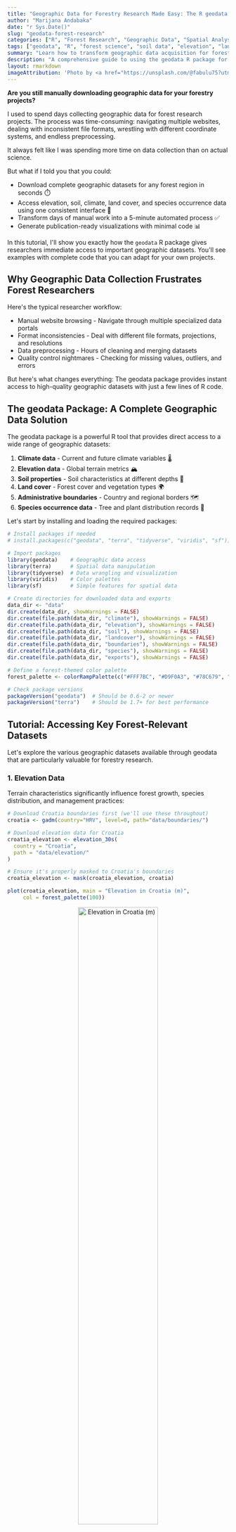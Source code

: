 ```yaml
---
title: "Geographic Data for Forestry Research Made Easy: The R geodata Package"
author: "Marijana Andabaka"
date: "r Sys.Date()"
slug: "geodata-forest-research"
categories: ["R", "Forest Research", "Geographic Data", "Spatial Analysis"]
tags: ["geodata", "R", "forest science", "soil data", "elevation", "land cover", "climate data", "species occurrence", "GBIF", "WorldClim", "spatial analysis", "GIS"]
summary: "Learn how to transform geographic data acquisition for forest research using the geodata R package - access elevation, soil, climate, land cover and species occurrence datasets in minutes instead of days."
description: "A comprehensive guide to using the geodata R package for forestry research. This tutorial covers streamlined access to global geographic datasets, practical code examples for extracting forest-relevant variables, and techniques for creating comprehensive site profiles for forest management and research."
layout: rmarkdown
imageAttribution: 'Photo by <a href="https://unsplash.com/@fabulu75?utm_content=creditCopyText&utm_medium=referral&utm_source=unsplash" target="_blank">Fabrice Villard</a>'
---
```


      



**Are you still manually downloading geographic data for your forestry projects?**

I used to spend days collecting geographic data for forest research projects. The process was time-consuming: navigating multiple websites, dealing with inconsistent file formats, wrestling with different coordinate systems, and endless preprocessing.

It always felt like I was spending more time on data collection than on actual science.

But what if I told you that you could:

* Download complete geographic datasets for any forest region in seconds ⏱️
* Access elevation, soil, climate, land cover, and species occurrence data using one consistent interface 🌲
* Transform days of manual work into a 5-minute automated process ✅
* Generate publication-ready visualizations with minimal code 📊

In this tutorial, I'll show you exactly how the `geodata` R package gives researchers immediate access to important geographic datasets. You'll see examples with complete code that you can adapt for your own projects.

## Why Geographic Data Collection Frustrates Forest Researchers

Here's the typical researcher workflow:

- Manual website browsing - Navigate through multiple specialized data portals
- Format inconsistencies - Deal with different file formats, projections, and resolutions
- Data preprocessing - Hours of cleaning and merging datasets
- Quality control nightmares - Checking for missing values, outliers, and errors

But here's what changes everything: The geodata package provides instant access to high-quality geographic datasets with just a few lines of R code.

## The geodata Package: A Complete Geographic Data Solution

The geodata package is a powerful R tool that provides direct access to a wide range of geographic datasets:

1. **Climate data** - Current and future climate variables 🌡️
2. **Elevation data** - Global terrain metrics 🏔️
3. **Soil properties** - Soil characteristics at different depths 🌱
4. **Land cover** - Forest cover and vegetation types 🌍
5. **Administrative boundaries** - Country and regional borders 🗺️
6. **Species occurrence data** - Tree and plant distribution records 🌳

Let's start by installing and loading the required packages:


``` r
# Install packages if needed
# install.packages(c("geodata", "terra", "tidyverse", "viridis", "sf"))

# Import packages
library(geodata)    # Geographic data access
library(terra)      # Spatial data manipulation
library(tidyverse)  # Data wrangling and visualization
library(viridis)    # Color palettes
library(sf)         # Simple features for spatial data

# Create directories for downloaded data and exports
data_dir <- "data"
dir.create(data_dir, showWarnings = FALSE)
dir.create(file.path(data_dir, "climate"), showWarnings = FALSE)
dir.create(file.path(data_dir, "elevation"), showWarnings = FALSE)
dir.create(file.path(data_dir, "soil"), showWarnings = FALSE)
dir.create(file.path(data_dir, "landcover"), showWarnings = FALSE)
dir.create(file.path(data_dir, "boundaries"), showWarnings = FALSE)
dir.create(file.path(data_dir, "species"), showWarnings = FALSE)
dir.create(file.path(data_dir, "exports"), showWarnings = FALSE)

# Define a forest-themed color palette
forest_palette <- colorRampPalette(c("#FFF7BC", "#D9F0A3", "#78C679", "#31A354", "#006837"))

# Check package versions
packageVersion("geodata")  # Should be 0.6-2 or newer
packageVersion("terra")    # Should be 1.7+ for best performance
```

## Tutorial: Accessing Key Forest-Relevant Datasets

Let's explore the various geographic datasets available through geodata that are particularly valuable for forestry research.

### 1. Elevation Data

Terrain characteristics significantly influence forest growth, species distribution, and management practices:


``` r
# Download Croatia boundaries first (we'll use these throughout)
croatia <- gadm(country="HRV", level=0, path="data/boundaries/")

# Download elevation data for Croatia
croatia_elevation <- elevation_30s(
  country = "Croatia", 
  path = "data/elevation/"
)

# Ensure it's properly masked to Croatia's boundaries
croatia_elevation <- mask(croatia_elevation, croatia)

plot(croatia_elevation, main = "Elevation in Croatia (m)",
     col = forest_palette(100))

```

<div class="figure" style="text-align: center">
<img src="images/elevation.png" alt="Elevation in Croatia (m)" width="60%" />
<p class="caption"><span id="fig:unnamed-chunk-1"></span>Figure 1: Elevation in Croatia (m)</p>
</div>


### 2. Soil Properties

Soil characteristics are crucial for understanding forest productivity and species distribution:


``` r
# Download global soil pH data (0-5cm depth)
soil_ph <- soil_world(
  var = "phh2o",  # pH in H2O
  depth = 5,      # 0-5cm depth
  path = "data/soil/"
)

# Proper cropping and masking to Croatia
croatia_soil_ph <- crop(soil_ph, ext(croatia))
croatia_soil_ph <- mask(croatia_soil_ph, croatia)

plot(croatia_soil_ph, main = "Soil pH (0-5cm depth)", 
     col = forest_palette(100))
```

<div class="figure" style="text-align: center">
<img src="images/croatia_soil_ph.png" alt="Soil pH (0-5cm depth)" width="60%" />
<p class="caption"><span id="fig:unnamed-chunk-2"></span>Figure 2: Soil pH (0-5cm depth)</p>
</div>

Other valuable soil variables include:
- `"clay"` - Clay content (%)
- `"silt"` - Silt content (%)
- `"sand"` - Sand content (%)
- `"soc"` - Soil organic carbon (g/kg)
- `"bdod"` - Bulk density (kg/m³)

And multiple depth options:
- `depth = 5` (0-5cm)
- `depth = 15` (5-15cm)
- `depth = 30` (15-30cm)
- `depth = 60` (30-60cm)
- `depth = 100` (60-100cm)
- `depth = 200` (100-200cm)


The `geodata` package provides access to global Soil Organic Carbon (SOC) data through its `soil_world()` function, which retrieves standardized measurements from the SoilGrids database. SOC values, expressed in g/kg, represent carbon stored in soil organic matter at various depths, with the topsoil (0-5cm) typically showing the highest concentrations. 

Let's also look at SOC, an important indicator of soil fertility:


``` r
# Download and process soil organic carbon (SOC) data
soil_soc <- soil_world(
  var = "soc",      # Soil Organic Carbon
  depth = 5,        # 0-5cm depth
  path = "data/soil/"
)

# Proper cropping and masking to Croatia
croatia_soil_soc <- crop(soil_soc, ext(croatia))
croatia_soil_soc <- mask(croatia_soil_soc, croatia)

plot(croatia_soil_soc, 
     main = "Soil Organic Carbon (0-5cm depth, g/kg)", 
     col = forest_palette(100))

```

<div class="figure" style="text-align: center">
<img src="images/croatia_soil_soc.png" alt="Soil Organic Carbon (0-5cm depth, g/kg)" width="60%" />
<p class="caption"><span id="fig:unnamed-chunk-3"></span>Figure 3: Soil Organic Carbon (0-5cm depth, g/kg)</p>
</div>


### 3. Land Cover Data

Forest cover and land use are essential for forestry research:


``` r
# Download tree cover data
tree_cover <- landcover(
  var = "trees",  # Tree cover percentage
  year = 2020,    
  path = "data/landcover/"
)

# Proper cropping and masking to Croatia
croatia_trees <- crop(tree_cover, ext(croatia))
croatia_trees <- mask(croatia_trees, croatia)

# Convert to percentages for better visualization (data comes as 0-1)
croatia_trees_pct <- croatia_trees * 100

plot(croatia_trees_pct, main = "Tree Cover % (2020)",
     col = forest_palette(100),
     breaks = c(0, 20, 40, 60, 80, 100),
     lab.breaks = c("0%", "20%", "40%", "60%", "80%", "100%"))

```

<div class="figure" style="text-align: center">
<img src="images/croatia_trees.png" alt="Tree Cover % (2020)" width="60%" />
<p class="caption"><span id="fig:unnamed-chunk-4"></span>Figure 4: Tree Cover % (2020)</p>
</div>

Other landcover variables include:
- `"crops"` - Cropland percentage
- `"urban"` - Urban/built-up percentage
- `"grass"` - Grassland percentage
- `"shrub"` - Shrubland percentage
- `"wetland"` - Wetland percentage
- `"water"` - Water percentage

### 4. Bioclimatic Variables

The 19 bioclimatic variables represent climate factors particularly relevant to biological species:


``` r
# Download bioclimatic variables for Croatia
croatia_bioclim <- worldclim_country(
  country = "Croatia",
  var = "bio",
  res = 30,  # 30 arc-seconds (~1km resolution)
  path = "data/climate/"
)

# Ensure proper masking to Croatia boundaries
croatia_bioclim <- mask(croatia_bioclim, croatia)

# Examine the data structure
croatia_bioclim

```

These bioclimatic variables represent annual trends, seasonality, and extreme conditions - all key factors in understanding forest ecology and species distributions. For the complete description of all 19 bioclimatic variables, see the [WorldClim documentation](https://www.worldclim.org/data/bioclim.html).

Let's focus on a few key variables:


``` r
# Extract forest-relevant variables
forest_vars <- c(
  "wc2.1_30s_bio_1",   # Annual Mean Temperature
  "wc2.1_30s_bio_12"   # Annual Precipitation
)

croatia_forest_climate <- croatia_bioclim[[forest_vars]]

# Rename for clarity
names(croatia_forest_climate) <- c(
  "Annual_Temp", 
  "Annual_Precip"
)

plot(croatia_forest_climate, 
     col = forest_palette(100))
```

<div class="figure" style="text-align: center">
<img src="images/croatia_temp.png" alt="Annual Mean Temperature in Croatia" width="60%" />
<p class="caption"><span id="fig:unnamed-chunk-5"></span>Figure 5: Annual Mean Temperature in Croatia</p>
</div>

<div class="figure" style="text-align: center">
<img src="images/croatia_precip.png" alt="Annual Precipitation in Croatia (mm)" width="60%" />
<p class="caption"><span id="fig:unnamed-chunk-6"></span>Figure 6: Annual Precipitation in Croatia (mm)</p>
</div>

### 5. Species Occurrence Data

For biodiversity and species distribution studies, `geodata` provides direct access to GBIF (Global Biodiversity Information Facility) data:


``` r
# Check the number of records first (without downloading)
sp_occurrence("Quercus", "robur", download=FALSE)
# Output will show how many records exist (often > 1,000,000 for common species)

# Use geographic extent parameter to limit the search area
oak_region <- sp_occurrence(
  genus = "Quercus",
  species = "robur",
  ext = c(13, 20, 42, 47),  
  geo = TRUE,
  removeZeros = TRUE,
  path = "data/species/"
)

# Create spatial points from species occurrences
oak_points <- vect(oak_region[, c("lon", "lat")], 
                   crs=crs(croatia))

# Crop to Croatia borders
oak_croatia <- oak_region[terra::relate(oak_points, croatia, "intersects"), ]

# Create a map of the occurrence points
plot(croatia, col="lightyellow", main="Quercus robur occurrences in Croatia")
points(oak_croatia$lon, oak_croatia$lat, col="darkgreen", pch=19, cex=0.8)

```

**Important tip:** When working with species occurrence data, always check the count first with `download=FALSE` to avoid errors with very common species. GBIF has a 100,000 record limit per request.

<div class="figure" style="text-align: center">
<img src="images/oak_occurrences.png" alt="Quercus robur occurrences in Croatia" width="60%" />
<p class="caption"><span id="fig:unnamed-chunk-7"></span>Figure 7: Quercus robur occurrences in Croatia</p>
</div>

The species occurrence functionality allows you to:
- Download data for specific species or entire genera
- Filter records with geographic coordinates
- Limit searches by geographic extent
- Crop results to specific country boundaries
- Access metadata like collection date and basis of record


### 6. Administrative Boundaries

Administrative boundaries are useful for forest management and planning:


``` r
# Download country boundaries at administrative level 1 (regions/provinces)
croatia_regions <- gadm(
  country = "HRV",  # ISO3 code for Croatia
  level = 1,        # Level 1 = regions/provinces
  path = "data/boundaries/"
)

plot(croatia_regions, main = "Administrative Regions of Croatia", col = forest_palette(100))

```

<div class="figure" style="text-align: center">
<img src="images/croatia_regions.png" alt="Administrative Regions of Croatia" width="60%" />
<p class="caption"><span id="fig:unnamed-chunk-8"></span>Figure 8: Administrative Regions of Croatia</p>
</div>

## BONUS: Forest Site Characterization in Croatia

Now let's combine multiple datasets to create a comprehensive geographic profile for a specific forest site:


``` r
# Define a forest location of interest
forest_loc <- c(16.2, 45.5)  

# Let's create extract function to extract values from rasters
extract_point_data <- function(raster, location) {
   
     point <- terra::vect(matrix(location, ncol=2), type="points", 
                         crs=terra::crs(raster))
    
    result <- terra::extract(raster, point)
    
    if(length(result) > 0 && nrow(result) > 0) {
        return(as.numeric(result[1, -1])) # Preskoči ID stupac
    }
    
    return(NA)
}

# Extract data for site using the datasets we've already downloaded
# 1. Elevation 
site_elevation <- extract_point_data(croatia_elevation, forest_loc)

# 2. Soil properties 
site_soil_ph <- extract_point_data(soil_ph, forest_loc)
site_soil_soc <- extract_point_data(soil_soc, forest_loc)

# 3. Tree cover 
site_tree_cover <- extract_point_data(tree_cover, forest_loc)

# 4. Bioclimatic variables 
bio1 <- extract_point_data(croatia_bioclim[[1]], forest_loc) 
bio12 <- extract_point_data(croatia_bioclim[[12]], forest_loc)    

# Create a summary tibble
site_profile <- tibble(
    Site_Name = "Forest Stand 1",
    Longitude = forest_loc[1],
    Latitude = forest_loc[2],
    Elevation_m = site_elevation,
    Soil_pH = site_soil_ph,
    Soil_Organic_Carbon_g_kg = site_soil_soc,
    Tree_Cover_Pct = site_tree_cover * 100, # Convert to percent
    Annual_Mean_Temp_C = bio1,
    Annual_Precipitation_mm = bio12
)

# Display the site profile
site_profile
```




This forest stand represents a typical continental woodland in Croatia's lowland Pannonian region (97m elevation). With moderately acidic soil (pH 5.90) optimal for oak species, high organic carbon content (47.7 g/kg), and substantial tree cover (61%), it represents a well-established, productive forest ecosystem with effective nutrient cycling. The climate conditions (10.98°C annual temperature, 925mm precipitation) are characteristic of the sub-Pannonian zone, creating ideal conditions for deciduous forest communities. These parameters indicate a healthy, managed forest system that balances ecological functions with sustainable forestry practices.

## Exporting Data for Further Analysis

Once you've accessed and processed your geographic data, you may want to export it for use in other software or to share with colleagues:


``` r
# Export raster data to GeoTIFF for use in GIS software
writeRaster(croatia_elevation, "data/exports/croatia_elevation.tif", overwrite=TRUE)
writeRaster(croatia_soil_ph, "data/exports/croatia_soil_ph.tif", overwrite=TRUE)
writeRaster(croatia_trees, "data/exports/croatia_tree_cover.tif", overwrite=TRUE)

# Export vector data (administrative boundaries) to shapefile
writeVector(croatia, "data/exports/croatia_borders.shp", overwrite=TRUE)
writeVector(croatia_regions, "data/exports/croatia_regions.shp", overwrite=TRUE)

# Export point data (species occurrences) to CSV
write.csv(oak_croatia, "data/exports/oak_occurrences.csv", row.names=FALSE)

# Export site profiles to CSV
write.csv(site_profile, "data/exports/forest_site_profile.csv", row.names=FALSE)

# Additionally, you can export maps as image files
png("data/exports/croatia_elevation_map.png", width=2000, height=1500, res=300)
plot(croatia_elevation, main = "Elevation in Croatia (m)",
     col = forest_palette(100))
dev.off()
```

This makes it easy to:
1. Use the data in GIS software like QGIS or ArcGIS
2. Share with colleagues who might not use R
3. Include in reports or presentations
4. Perform further analysis in other environments

## Real Results from Forest Research

Here's what this workflow delivers for forest researchers:

✅ Time Savings: Geographic data collection reduced from days to minutes
✅ Comprehensive Data: Access to multiple datasets from a single interface
✅ Consistent Formats: All data in compatible spatial formats
✅ Reproducibility: Code-based workflows for transparent methods
✅ Integrated Analysis: Seamless use with modern spatial packages


## Need Advanced Forest Data Science?

I help research organizations transform their data workflows from manual to automated, providing comprehensive services from statistical analysis and modeling to spatial data integration and advanced visualizations. If you're spending days on data collection and processing instead of focusing on analysis and insights, let's talk about how custom R solutions can streamline your research pipeline.

My clients typically see:

* 90% reduction in data processing time
* Improved accuracy through automated workflows
* Rigorous statistical insights that strengthen research conclusions
* Reproducible analyses that scale across projects

Contact me: marijana@andalytics.com

## References

1. Hijmans, R.J. (2024). [geodata: Download Geographic Data](https://CRAN.R-project.org/package=geodata). R package version 0.6-2.

2. Hijmans, R.J. (2023). [terra: Spatial Data Analysis](https://CRAN.R-project.org/package=terra). R package version 1.7-55.

3. Wickham, H., Averick, M., Bryan, J., et al. (2019). [Welcome to the tidyverse](https://doi.org/10.21105/joss.01686). *Journal of Open Source Software* 4(43): 1686.

4. WorldClim (2020). [WorldClim - Global Climate Data](https://www.worldclim.org/). Free climate data for ecological modeling and GIS.

5. ISRIC - World Soil Information (2023). [SoilGrids - Global Gridded Soil Information](https://soilgrids.org/). 250m resolution soil property maps.


*This post is part of my R for Forest Science series.*
